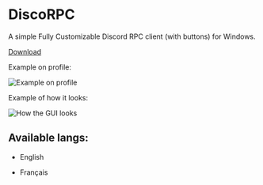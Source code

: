 # DiscoRPC
A simple Fully Customizable Discord RPC client (with buttons) for Windows.

[Download](https://github.com/ZaptoInc/DiscoRPC/releases)

Example on profile:

![](https://github.com/ZaptoInc/DiscoRPC/blob/main/demo/example_profile.png "Example on profile")

Example of how it looks:

![](https://github.com/ZaptoInc/DiscoRPC/blob/main/demo/example_GUI.png "How the GUI looks")

## Available langs:

* English

* Français

